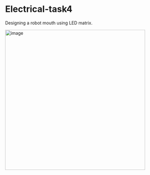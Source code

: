# Electrical-task4
Designing a robot mouth using LED matrix.

<img width="452" alt="image" src="https://github.com/user-attachments/assets/9e3eba01-2f3f-47ba-be95-cc19a3bd3674">
